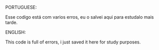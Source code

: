 PORTUGUESE:

Esse codigo está com varios erros, eu o salvei aqui para estudalo mais tarde.

ENGLISH:

This code is full of errors, i just saved it here for study purposes.
